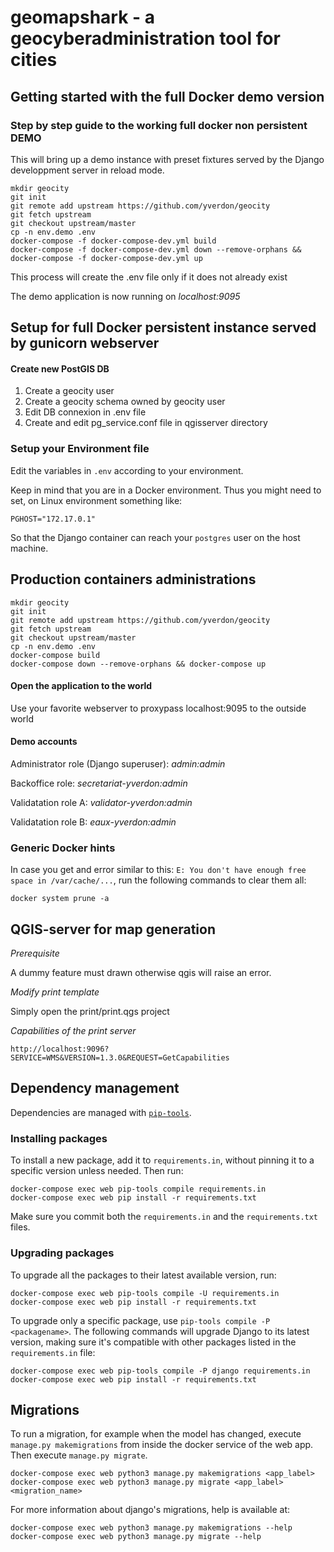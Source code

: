 # geomapshark - a geocyberadministration tool for cities

## Getting started with the full Docker demo version

### Step by step guide to the working full docker non persistent DEMO

This will bring up a demo instance with preset fixtures served by the
Django developpment server in reload mode.

```
mkdir geocity
git init
git remote add upstream https://github.com/yverdon/geocity
git fetch upstream
git checkout upstream/master
cp -n env.demo .env
docker-compose -f docker-compose-dev.yml build
docker-compose -f docker-compose-dev.yml down --remove-orphans && docker-compose -f docker-compose-dev.yml up
```

This process will create the .env file only if it does not already exist

The demo application is now running on _localhost:9095_

## Setup for full Docker persistent instance served by gunicorn webserver

#### Create new PostGIS DB

1. Create a geocity user
2. Create a geocity schema owned by geocity user
3. Edit DB connexion in .env file
4. Create and edit pg_service.conf file in qgisserver directory

### Setup your Environment file

Edit the variables in `.env` according to your environment.

Keep in mind that you are in a Docker environment. Thus you might need to set, on Linux environment something like:

```
PGHOST="172.17.0.1"
```

So that the Django container can reach your `postgres` user on the host machine.

## Production containers administrations

```
mkdir geocity
git init
git remote add upstream https://github.com/yverdon/geocity
git fetch upstream
git checkout upstream/master
cp -n env.demo .env
docker-compose build
docker-compose down --remove-orphans && docker-compose up
```

#### Open the application to the world

Use your favorite webserver to proxypass localhost:9095 to the outside world

#### Demo accounts

Administrator role (Django superuser):
_admin:admin_

Backoffice role:
_secretariat-yverdon:admin_

Validatation role A:
_validator-yverdon:admin_

Validatation role B:
_eaux-yverdon:admin_

### Generic Docker hints

In case you get and error similar to this: `E: You don't have enough free space in /var/cache/...`,
run the following commands to clear them all:

```
docker system prune -a
```

## QGIS-server for map generation

_Prerequisite_

A dummy feature must drawn otherwise qgis will raise an error.

_Modify print template_

Simply open the print/print.qgs project

_Capabilities of the print server_

```
http://localhost:9096?SERVICE=WMS&VERSION=1.3.0&REQUEST=GetCapabilities
```

## Dependency management

Dependencies are managed with [`pip-tools`](https://github.com/jazzband/pip-tools).

### Installing packages

To install a new package, add it to `requirements.in`, without pinning it to a
specific version unless needed. Then run:

```
docker-compose exec web pip-tools compile requirements.in
docker-compose exec web pip install -r requirements.txt
```

Make sure you commit both the `requirements.in` and the `requirements.txt` files.

### Upgrading packages

To upgrade all the packages to their latest available version, run:

```
docker-compose exec web pip-tools compile -U requirements.in
docker-compose exec web pip install -r requirements.txt
```

To upgrade only a specific package, use `pip-tools compile -P <packagename>`.
The following commands will upgrade Django to its latest version, making sure
it's compatible with other packages listed in the `requirements.in` file:

```
docker-compose exec web pip-tools compile -P django requirements.in
docker-compose exec web pip install -r requirements.txt
```

## Migrations

To run a migration, for example when the model has changed, execute
`manage.py makemigrations` from inside the docker service of the web app.
Then execute `manage.py migrate`.

```
docker-compose exec web python3 manage.py makemigrations <app_label>
docker-compose exec web python3 manage.py migrate <app_label> <migration_name>
```

For more information about django's migrations, help is available at:

```
docker-compose exec web python3 manage.py makemigrations --help
docker-compose exec web python3 manage.py migrate --help
```
